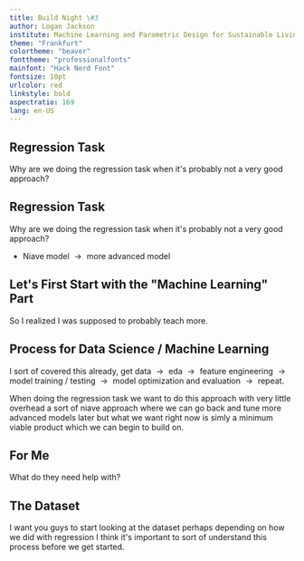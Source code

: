 ```yaml
---
title: Build Night \#3
author: Logan Jackson
institute: Machine Learning and Parametric Design for Sustainable Living
theme: "Frankfurt"
colortheme: "beaver"
fonttheme: "professionalfonts"
mainfont: "Hack Nerd Font"
fontsize: 10pt
urlcolor: red
linkstyle: bold
aspectratio: 169
lang: en-US
---
```


## Regression Task

Why are we doing the regression task when it's probably not a very good approach?

## Regression Task

Why are we doing the regression task when it's probably not a very good approach?

- Niave model $\rightarrow{}$ more advanced model

## Let's First Start with the "Machine Learning" Part

So I realized I was supposed to probably teach more.

## Process for Data Science / Machine Learning

I sort of covered this already, get data $\rightarrow{}$ eda $\rightarrow{}$ feature engineering $\rightarrow{}$ model training / testing $\rightarrow{}$ model optimization and evaluation $\rightarrow{}$ repeat.

When doing the regression task we want to do this approach with very little overhead a sort of niave approach where we can go back and tune more advanced models later but what we want right now is simly a minimum viable product which we can begin to build on.

## For Me

What do they need help with?

## The Dataset

I want you guys to start looking at the dataset perhaps depending on how we did with regression I think it's important to sort of understand this process before we get started.


